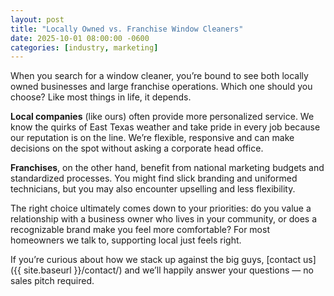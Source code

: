 ```yaml
---
layout: post
title: "Locally Owned vs. Franchise Window Cleaners"
date: 2025-10-01 08:00:00 -0600
categories: [industry, marketing]
---
```


When you search for a window cleaner, you’re bound to see both locally owned businesses and large franchise operations. Which one should you choose? Like most things in life, it depends.

**Local companies** (like ours) often provide more personalized service. We know the quirks of East Texas weather and take pride in every job because our reputation is on the line. We’re flexible, responsive and can make decisions on the spot without asking a corporate head office.

**Franchises**, on the other hand, benefit from national marketing budgets and standardized processes. You might find slick branding and uniformed technicians, but you may also encounter upselling and less flexibility.

The right choice ultimately comes down to your priorities: do you value a relationship with a business owner who lives in your community, or does a recognizable brand make you feel more comfortable? For most homeowners we talk to, supporting local just feels right.

If you’re curious about how we stack up against the big guys, [contact us]({{ site.baseurl }}/contact/) and we’ll happily answer your questions — no sales pitch required.
